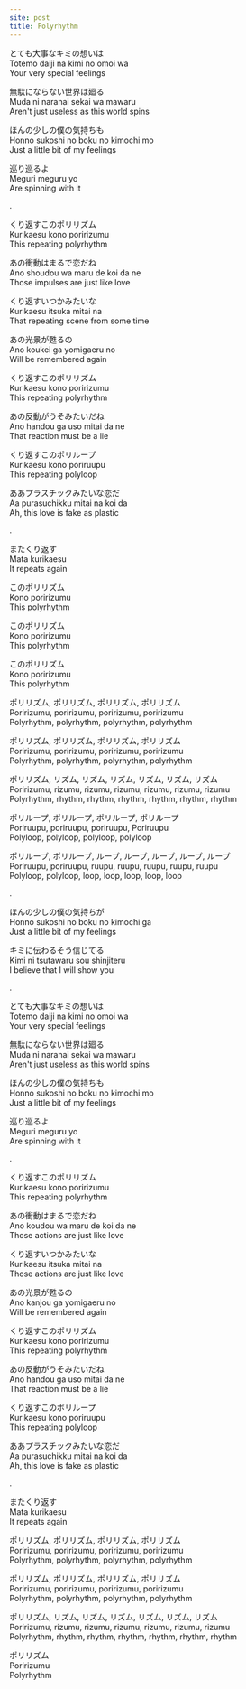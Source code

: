 ```yaml
---
site: post
title: Polyrhythm
---
```


とても大事なキミの想いは  
Totemo daiji na kimi no omoi wa  
Your very special feelings  

無駄にならない世界は廻る  
Muda ni naranai sekai wa mawaru  
Aren't just useless as this world spins  

ほんの少しの僕の気持ちも  
Honno sukoshi no boku no kimochi mo  
Just a little bit of my feelings  

巡り巡るよ  
Meguri meguru yo  
Are spinning with it  
  
.  
  
くり返すこのポリリズム  
Kurikaesu kono poririzumu  
This repeating polyrhythm  

あの衝動はまるで恋だね  
Ano shoudou wa maru de koi da ne  
Those impulses are just like love  

くり返すいつかみたいな  
Kurikaesu itsuka mitai na  
That repeating scene from some time  

あの光景が甦るの  
Ano koukei ga yomigaeru no  
Will be remembered again  

くり返すこのポリリズム  
Kurikaesu kono poririzumu  
This repeating polyrhythm  

あの反動がうそみたいだね  
Ano handou ga uso mitai da ne  
That reaction must be a lie  

くり返すこのポリループ  
Kurikaesu kono poriruupu  
This repeating polyloop  

ああプラスチックみたいな恋だ  
Aa purasuchikku mitai na koi da  
Ah, this love is fake as plastic  

.

またくり返す  
Mata kurikaesu  
It repeats again  

このポリリズム  
Kono poririzumu  
This polyrhythm  

このポリリズム  
Kono poririzumu  
This polyrhythm  

このポリリズム  
Kono poririzumu  
This polyrhythm  

ポリリズム, ポリリズム, ポリリズム, ポリリズム  
Poririzumu, poririzumu, poririzumu, poririzumu  
Polyrhythm, polyrhythm, polyrhythm, polyrhythm  

ポリリズム, ポリリズム, ポリリズム, ポリリズム  
Poririzumu, poririzumu, poririzumu, poririzumu  
Polyrhythm, polyrhythm, polyrhythm, polyrhythm  

ポリリズム, リズム, リズム, リズム, リズム, リズム, リズム  
Poririzumu, rizumu, rizumu, rizumu, rizumu, rizumu, rizumu  
Polyrhythm, rhythm, rhythm, rhythm, rhythm, rhythm, rhythm  

ポリループ, ポリループ, ポリループ, ポリループ  
Poriruupu, poriruupu, poriruupu, Poriruupu  
Polyloop, polyloop, polyloop, polyloop  

ポリループ, ポリループ, ループ, ループ, ループ, ループ, ループ  
Poriruupu, poriruupu, ruupu, ruupu, ruupu, ruupu, ruupu  
Polyloop, polyloop, loop, loop, loop, loop, loop  

.  

ほんの少しの僕の気持ちが  
Honno sukoshi no boku no kimochi ga  
Just a little bit of my feelings  

キミに伝わるそう信じてる  
Kimi ni tsutawaru sou shinjiteru  
I believe that I will show you  

.  

とても大事なキミの想いは  
Totemo daiji na kimi no omoi wa  
Your very special feelings  

無駄にならない世界は廻る  
Muda ni naranai sekai wa mawaru  
Aren't just useless as this world spins  

ほんの少しの僕の気持ちも  
Honno sukoshi no boku no kimochi mo  
Just a little bit of my feelings  

巡り巡るよ  
Meguri meguru yo  
Are spinning with it  

.  

くり返すこのポリリズム  
Kurikaesu kono poririzumu  
This repeating polyrhythm  

あの衝動はまるで恋だね  
Ano koudou wa maru de koi da ne  
Those actions are just like love  

くり返すいつかみたいな  
Kurikaesu itsuka mitai na  
Those actions are just like love

あの光景が甦るの  
Ano kanjou ga yomigaeru no  
Will be remembered again  

くり返すこのポリリズム  
Kurikaesu kono poririzumu  
This repeating polyrhythm  

あの反動がうそみたいだね  
Ano handou ga uso mitai da ne  
That reaction must be a lie  

くり返すこのポリループ  
Kurikaesu kono poriruupu  
This repeating polyloop  

ああプラスチックみたいな恋だ  
Aa purasuchikku mitai na koi da  
Ah, this love is fake as plastic  

.  

またくり返す             
Mata kurikaesu  
It repeats again  

ポリリズム, ポリリズム, ポリリズム, ポリリズム  
Poririzumu, poririzumu, poririzumu, poririzumu  
Polyrhythm, polyrhythm, polyrhythm, polyrhythm  

ポリリズム, ポリリズム, ポリリズム, ポリリズム  
Poririzumu, poririzumu, poririzumu, poririzumu  
Polyrhythm, polyrhythm, polyrhythm, polyrhythm  

ポリリズム, リズム, リズム, リズム, リズム, リズム, リズム  
Poririzumu, rizumu, rizumu, rizumu, rizumu, rizumu, rizumu  
Polyrhythm, rhythm, rhythm, rhythm, rhythm, rhythm, rhythm  

ポリリズム  
Poririzumu  
Polyrhythm  
